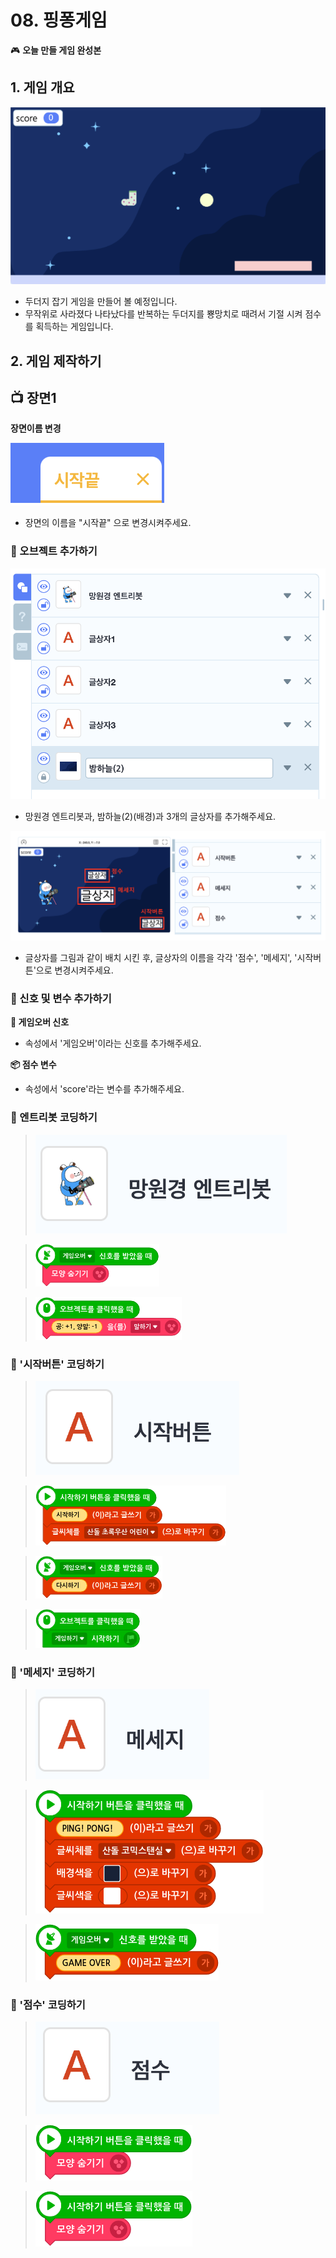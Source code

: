 # 08. 핑퐁게임

🎮  **오늘 만들 게임 완성본**   
[]() 

## 1. 게임 개요
![](/img/08_핑퐁게임/8_8.png)

- 두더지 잡기 게임을 만들어 볼 예정입니다. 
- 무작위로 사라졌다 나타났다를 반복하는 두더지를 뿅망치로 때려서 기절 시켜 점수를 획득하는 게임입니다.

## 2. 게임 제작하기

## 📺 장면1

**장면이름 변경**

![](/img/08_핑퐁게임/8_22.png)

- 장면의 이름을 "시작끝" 으로 변경시켜주세요. 

### 🧩 오브젝트 추가하기

![](/img/08_핑퐁게임/8_23.png)

- 망원경 엔트리봇과, 밤하늘(2)(배경)과 3개의 글상자를 추가해주세요. 


![](/img/08_핑퐁게임/8_24.png)

- 글상자를 그림과 같이 배치 시킨 후, 글상자의 이름을 각각 '점수', '메세지', '시작버튼'으로 변경시켜주세요. 


### 🧩 신호 및 변수 추가하기 

**🛜 게임오버 신호**
- 속성에서 '게임오버'이라는 신호를 추가해주세요.

**📦 점수 변수**
- 속성에서 'score'라는 변수를 추가해주세요. 



### 🧩 엔트리봇 코딩하기

> ![](/img/08_핑퐁게임/엔트리.png)

> ![](/img/08_핑퐁게임/8_28.png)

> ![](/img/08_핑퐁게임/8_29.png)


### 🧩 '시작버튼' 코딩하기

> ![](/img/08_핑퐁게임/시작버튼.png)

> ![](/img/08_핑퐁게임/8_25.png)

> ![](/img/08_핑퐁게임/8_26.png)

> ![](/img/08_핑퐁게임/8_27.png)

### 🧩 '메세지' 코딩하기

> ![](/img/08_핑퐁게임/메세지.png)

> ![](/img/08_핑퐁게임/8_30.png)

> ![](/img/08_핑퐁게임/8_31.png)


### 🧩 '점수' 코딩하기

> ![](/img/08_핑퐁게임/점수.png)


> ![](/img/08_핑퐁게임/8_32.png)


> ![](/img/08_핑퐁게임/8_32.png)

